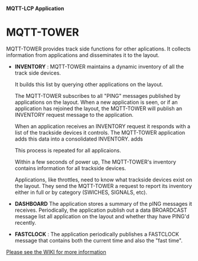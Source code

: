#### MQTT-LCP Application

# MQTT-TOWER

MQTT-TOWER provides track side functions for other aplications. It collects information from applications and disseminates it to the layout.

* **INVENTORY** : MQTT-TOWER maintains a dynamic inventory of all the track side devices.

  It builds this list by querying other applications on the layout.

  The MQTT-TOWER subscribes to all "PING" messages published by applications on the layout.  When a new application is seen, or if an application has rejoined the layout, the MQTT-TOWER will publish an INVENTORY request message to the application.

  When an application receives an INVENTORY request it responds with a list of the trackside devices it controls. The MQTT-TOWER application adds this data into a consolidated INVENTORY.
adds

  This process is repeated for all applicaions.

  Within a few seconds of power up, The MQTT-TOWER's inventory contains information for all trackside devices.

  Applications, like throttles, need to know what trackside devices exist on the layout.  They send the MQTT-TOWER a request to report its inventory either in full or by category (SWICHES, SIGNALS, etc).

* **DASHBOARD** The application stores a summary of the pING messages it receives. Periodically, the application publish out a data BROARDCAST message list all application on the layout and whether thay have PING'd recently.

* **FASTCLOCK** : The application periodically publishes a FASTCLOCK message that contains both the current time and also the "fast time".



[Please see the WIKI for more information](https://github.com/rphughespa/mqtt-lcp/wiki)
